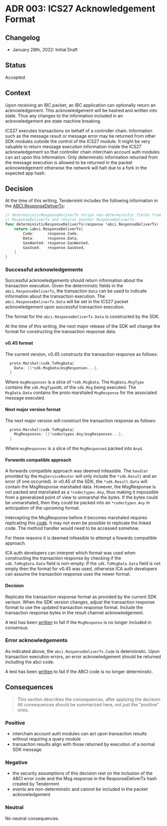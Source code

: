 # ADR 003: ICS27 Acknowledgement Format

## Changelog
* January 28th, 2022: Initial Draft

## Status

Accepted

## Context

Upon receiving an IBC packet, an IBC application can optionally return an acknowledgement. 
This acknowledgement will be hashed and written into state. Thus any changes to the information included in an acknowledgement are state machine breaking. 

ICS27 executes transactions on behalf of a controller chain. Information such as the message result or message error may be returned from other SDK modules outside the control of the ICS27 module. 
It might be very valuable to return message execution information inside the ICS27 acknowledgement so that controller chain interchain account auth modules can act upon this information. 
Only determinstic information returned from the message execution is allowed to be returned in the packet acknowledgement otherwise the network will halt due to a fork in the expected app hash. 

## Decision

At the time of this writing, Tendermint includes the following information in the [ABCI.ResponseDeliverTx](https://github.com/tendermint/tendermint/blob/release/v0.34.13/types/results.go#L47-#L53):
```go
// deterministicResponseDeliverTx strips non-deterministic fields from
// ResponseDeliverTx and returns another ResponseDeliverTx.
func deterministicResponseDeliverTx(response *abci.ResponseDeliverTx) *abci.ResponseDeliverTx {
	return &abci.ResponseDeliverTx{
		Code:      response.Code,
		Data:      response.Data,
		GasWanted: response.GasWanted,
		GasUsed:   response.GasUsed,
	}
}
```

### Successful acknowledgements

Successful acknowledgements should return information about the transaction execution. 
Given the determinstic fields in the `abci.ResponseDeliverTx`, the transaction `Data` can be used to indicate information about the transaction execution. 
The `abci.ResponseDeliverTx.Data` will be set in the ICS27 packet acknowledgement upon successful transaction execution.

The format for the `abci.ResponseDeliverTx.Data` is constructed by the SDK. 

At the time of this writing, the next major release of the SDK will change the format for constructing the transaction response data. 

#### v0.45 format

The current version, v0.45 constructs the transaction response as follows:
```go
  proto.Marshal(&sdk.TxMsgData{
    Data: []*sdk.MsgData{msgResponses...}, 
  }
```

Where `msgResponses` is a slice of `*sdk.MsgData`. 
The `MsgData.MsgType` contains the `sdk.MsgTypeURL` of the `sdk.Msg` being executed.
The `MsgData.Data` contains the proto marshaled `MsgResponse` for the associated message executed. 

#### Next major version format

The next major version will construct the transaction response as follows:
```go 
  proto.Marshal(&sdk.TxMsgData{
    MsgResponses: []*codectypes.Any{msgResponses...}, 
  }
```

Where `msgResponses` is a slice of the `MsgResponse`s packed into `Any`s.

#### Forwards compatible approach

A forwards compatible approach was deemed infeasible. 
The `handler` provided by the `MsgServiceRouter` will only include the `*sdk.Result` and an error (if one occurred). 
In v0.45 of the SDK, the `*sdk.Result.Data` will contain the MsgResponse marshaled data. 
However, the MsgResponse is not packed and marshaled as a `*codectypes.Any`, thus making it impossible from a generalized point of view to unmarshal the bytes. 
If the bytes could be unmarshaled, then they could be packed into an `*codectypes.Any` in anticipation of the upcoming format.  

Intercepting the MsgResponse before it becomes marshaled requires replicating this [code](https://github.com/cosmos/cosmos-sdk/blob/dfd47f5b449f558a855da284a9a7eabbfbad435d/baseapp/msg_service_router.go#L109-#L128). 
It may not even be possible to replicate the linked code. The method handler would need to be accessed somehow.

For these reasons it is deemed infeasible to attempt a fowards compatible approach. 

ICA auth developers can interpret which format was used when constructing the transaction response by checking if the `sdk.TxMsgData.Data` field is non-empty. 
If the `sdk.TxMsgData.Data` field is not empty then the format for v0.45 was used, otherwise ICA auth developers can assume the transaction response uses the newer format.

#### Decision

Replicate the transaction response format as provided by the current SDK verison. 
When the SDK version changes, adjust the transaction response format to use the updated transaction response format. 
Include the transaction response bytes in the result channel acknowledgement. 

A test has been [written](https://github.com/cosmos/ibc-go/blob/v3.0.0-beta1/modules/apps/27-interchain-accounts/host/ibc_module_test.go#L716-#L774) to fail if the `MsgResponse` is no longer included in consensus.

### Error acknowledgements

As indicated above, the `abci.ResponseDeliverTx.Code` is determinstic. 
Upon transaction execution errors, an error acknowledgement should be returned including the abci code. 

A test has been [written](https://github.com/cosmos/ibc-go/blob/v3.0.0-beta1/modules/apps/27-interchain-accounts/host/types/ack_test.go#L41-#L82) to fail if the ABCI code is no longer determinstic.

## Consequences

> This section describes the consequences, after applying the decision. All consequences should be summarized here, not just the "positive" ones.

### Positive

- interchain account auth modules can act upon transaction results without requiring a query module
- transaction results align with those returned by execution of a normal SDK message.

### Negative

- the security assumptions of this decision rest on the inclusion of the ABCI error code and the Msg response in the ResponseDeliverTx hash created by Tendermint
- events are non-determinstic and cannot be included in the packet acknowledgement

### Neutral

No neutral consequences.

